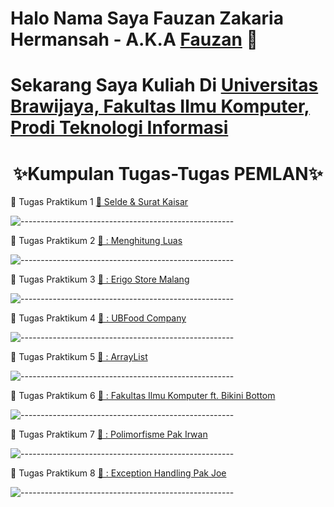 # Halo Nama Saya Fauzan Zakaria Hermansah - A.K.A [Fauzan](https://www.instagram.com/fauzan.hermansah) 👋
# Sekarang Saya Kuliah Di [Universitas Brawijaya, Fakultas Ilmu Komputer, Prodi Teknologi Informasi](https://filkom.ub.ac.id/s1-ti/) 

<h1 align="center">✨Kumpulan Tugas-Tugas PEMLAN✨</h1>

📁 Tugas Praktikum 1
[📝 Selde & Surat Kaisar](https://github.com/fauzanzakaria/UAP-KINERJA/tree/main/Tugas1)

![-----------------------------------------------------](https://raw.githubusercontent.com/andreasbm/readme/master/assets/lines/aqua.png)

📁 Tugas Praktikum 2
[📝 : Menghitung Luas](https://github.com/fauzanzakaria/UAP-KINERJA/tree/main/Tugas2)

![-----------------------------------------------------](https://raw.githubusercontent.com/andreasbm/readme/master/assets/lines/aqua.png)

📁 Tugas Praktikum 3
[📝 : Erigo Store Malang](https://github.com/fauzanzakaria/UAP-KINERJA/tree/main/Tugas3)

![-----------------------------------------------------](https://raw.githubusercontent.com/andreasbm/readme/master/assets/lines/aqua.png)

📁 Tugas Praktikum 4
[📝 : UBFood Company](https://github.com/fauzanzakaria/UAP-KINERJA/tree/main/Tugas4)

![-----------------------------------------------------](https://raw.githubusercontent.com/andreasbm/readme/master/assets/lines/aqua.png)

📁 Tugas Praktikum 5
[📝 : ArrayList](https://github.com/fauzanzakaria/UAP-KINERJA/tree/main/Tugas5)

![-----------------------------------------------------](https://raw.githubusercontent.com/andreasbm/readme/master/assets/lines/aqua.png)

📁 Tugas Praktikum 6
[📝 : Fakultas Ilmu Komputer ft. Bikini Bottom](https://github.com/fauzanzakaria/UAP-KINERJA/tree/main/Tugas6)

![-----------------------------------------------------](https://raw.githubusercontent.com/andreasbm/readme/master/assets/lines/aqua.png)

📁 Tugas Praktikum 7
[📝 : Polimorfisme Pak Irwan](https://github.com/fauzanzakaria/UAP-KINERJA/tree/main/Tugas7)

![-----------------------------------------------------](https://raw.githubusercontent.com/andreasbm/readme/master/assets/lines/aqua.png)

📁 Tugas Praktikum 8
[📝 : Exception Handling Pak Joe](https://github.com/fauzanzakaria/UAP-KINERJA/tree/main/Tugas8)

![-----------------------------------------------------](https://raw.githubusercontent.com/andreasbm/readme/master/assets/lines/aqua.png)
